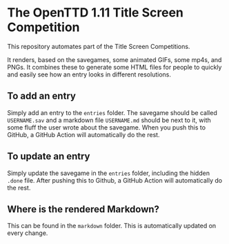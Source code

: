 # The OpenTTD 1.11 Title Screen Competition

This repository automates part of the Title Screen Competitions.

It renders, based on the savegames, some animated GIFs, some mp4s, and PNGs.
It combines these to generate some HTML files for people to quickly and easily see how an entry looks in different resolutions.

## To add an entry

Simply add an entry to the `entries` folder.
The savegame should be called `USERNAME.sav` and a markdown file `USERNAME.md` should be next to it, with some fluff the user wrote about the savegame.
When you push this to GitHub, a GitHub Action will automatically do the rest.

## To update an entry

Simply update the savegame in the `entries` folder, including the hidden `.done` file.
After pushing this to Github, a GitHub Action will automatically do the rest.

## Where is the rendered Markdown?

This can be found in the `markdown` folder.
This is automatically updated on every change.
